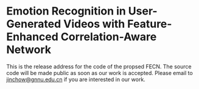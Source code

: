 # Emotion Recognition in User-Generated Videos with Feature-Enhanced Correlation-Aware Network
This is the release address for the code of the propsed FECN. The source code will be made public as soon as our work is accepted. Please email to jinchow@gnnu.edu.cn if you are interested in our work.
